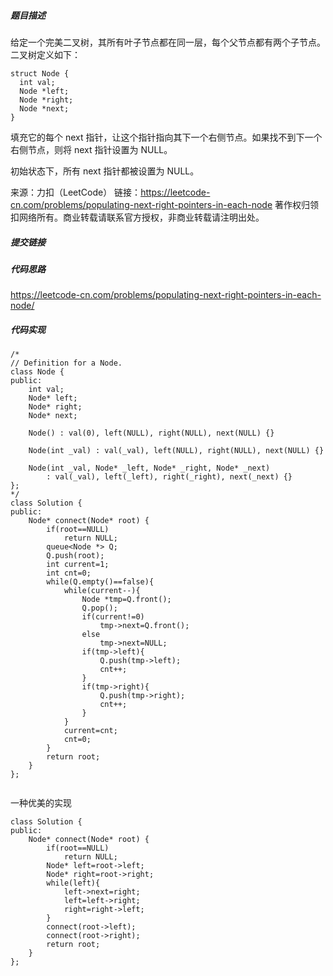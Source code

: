 ##### 题目描述
给定一个完美二叉树，其所有叶子节点都在同一层，每个父节点都有两个子节点。二叉树定义如下：
```
struct Node {
  int val;
  Node *left;
  Node *right;
  Node *next;
}
```
填充它的每个 next 指针，让这个指针指向其下一个右侧节点。如果找不到下一个右侧节点，则将 next 指针设置为 NULL。

初始状态下，所有 next 指针都被设置为 NULL。

来源：力扣（LeetCode）
链接：https://leetcode-cn.com/problems/populating-next-right-pointers-in-each-node
著作权归领扣网络所有。商业转载请联系官方授权，非商业转载请注明出处。


##### 提交链接




##### 代码思路
https://leetcode-cn.com/problems/populating-next-right-pointers-in-each-node/



##### 代码实现

```
/*
// Definition for a Node.
class Node {
public:
    int val;
    Node* left;
    Node* right;
    Node* next;

    Node() : val(0), left(NULL), right(NULL), next(NULL) {}

    Node(int _val) : val(_val), left(NULL), right(NULL), next(NULL) {}

    Node(int _val, Node* _left, Node* _right, Node* _next)
        : val(_val), left(_left), right(_right), next(_next) {}
};
*/
class Solution {
public:
    Node* connect(Node* root) {
        if(root==NULL)
            return NULL;
        queue<Node *> Q;
        Q.push(root);
        int current=1;
        int cnt=0;
        while(Q.empty()==false){
            while(current--){
                Node *tmp=Q.front();
                Q.pop();
                if(current!=0)
                    tmp->next=Q.front();
                else
                    tmp->next=NULL;
                if(tmp->left){
                    Q.push(tmp->left);
                    cnt++;
                }    
                if(tmp->right){
                    Q.push(tmp->right);
                    cnt++;
                }
            }
            current=cnt;
            cnt=0;
        }
        return root;
    }
};


```


一种优美的实现
```
class Solution {
public:
    Node* connect(Node* root) {
        if(root==NULL)
            return NULL;
        Node* left=root->left;
        Node* right=root->right;
        while(left){
            left->next=right;
            left=left->right;
            right=right->left;
        }
        connect(root->left);
        connect(root->right);
        return root;
    }
};
```